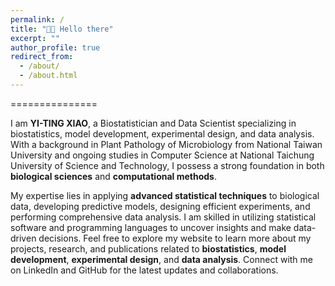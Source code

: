 ```yaml
---
permalink: /
title: "👋🏼 Hello there"
excerpt: ""
author_profile: true
redirect_from: 
  - /about/
  - /about.html
---
```


===============

I am **YI-TING XIAO**, a Biostatistician and Data Scientist specializing in biostatistics, model development, experimental design, and data analysis. With a background in Plant Pathology of Microbiology from National Taiwan University and ongoing studies in Computer Science at National Taichung University of Science and Technology, I possess a strong foundation in both 
**biological sciences** and **computational methods**.

My expertise lies in applying **advanced statistical techniques** to biological data, developing predictive models, designing efficient experiments, and performing comprehensive data analysis. I am skilled in utilizing statistical software and programming languages to uncover insights and make data-driven decisions. Feel free to explore my website to learn more about my projects, research, and publications related to **biostatistics**, **model development**, **experimental design**, and **data analysis**.
Connect with me on LinkedIn and GitHub for the latest updates and collaborations.